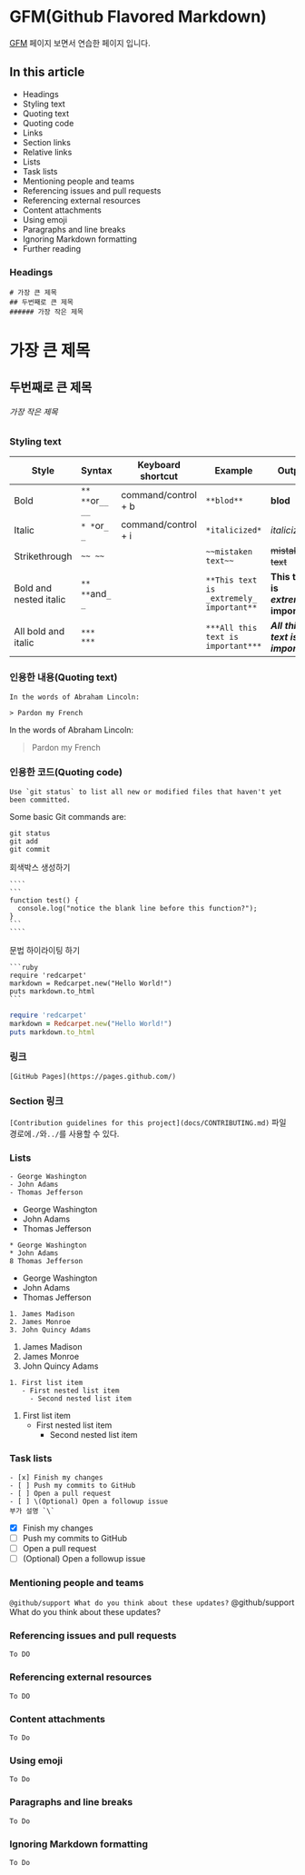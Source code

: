 # GFM(Github Flavored Markdown)

[GFM](https://help.github.com/en/github/writing-on-github/basic-writing-and-formatting-syntax#styling-text) 페이지 보면서 연습한 페이지 입니다.

## In this article
- Headings
- Styling text
- Quoting text
- Quoting code
- Links
- Section links
- Relative links
- Lists
- Task lists
- Mentioning people and teams
- Referencing issues and pull requests
- Referencing external resources
- Content attachments
- Using emoji
- Paragraphs and line breaks
- Ignoring Markdown formatting
- Further reading

### Headings
``` 
# 가장 큰 제목
## 두번째로 큰 제목
###### 가장 작은 제목
```
# 가장 큰 제목
## 두번째로 큰 제목
###### 가장 작은 제목

### Styling text

|Style                  |Syntax             |Keyboard shortcut  |Example   |Output  |
| --------------------- | ------------------| ----------------- |----------|--------|
|Bold                   |`** **`or`__ __`   |command/control + b|`**blod**`|**blod**|
|Italic                 |`* *`or`_ _`       |command/control + i|`*italicized*`|*italicized*|
|Strikethrough          |`~~ ~~`            |                   |`~~mistaken text~~`|~~mistaken text~~|
|Bold and nested italic |`** **`and`_ _`    |                   |`**This text is _extremely_ important**`|**This text is _extremely_ important**|
|All bold and italic    |`*** ***`          |                   |`***All this text is important***`|	***All this text is important***|


### 인용한 내용(Quoting text)
```
In the words of Abraham Lincoln:

> Pardon my French
```

In the words of Abraham Lincoln:

> Pardon my French


### 인용한 코드(Quoting code)
```
Use `git status` to list all new or modified files that haven't yet been committed.
```
Some basic Git commands are:
```
git status
git add
git commit
```

회색박스 생성하기
``````
````
```
function test() {
  console.log("notice the blank line before this function?");
}
```
````
``````


문법 하이라이팅 하기
``````
```ruby
require 'redcarpet'
markdown = Redcarpet.new("Hello World!")
puts markdown.to_html
```
``````
```ruby
require 'redcarpet'
markdown = Redcarpet.new("Hello World!")
puts markdown.to_html
```

### 링크
`[GitHub Pages](https://pages.github.com/)`

### Section 링크
`[Contribution guidelines for this project](docs/CONTRIBUTING.md)`
파일 경로에`./`와`../`를 사용할 수 있다.


### Lists
```
- George Washington
- John Adams
- Thomas Jefferson
```
- George Washington
- John Adams
- Thomas Jefferson

```
* George Washington
* John Adams
8 Thomas Jefferson
```
* George Washington
* John Adams
* Thomas Jefferson


```
1. James Madison
2. James Monroe
3. John Quincy Adams
```
1. James Madison
2. James Monroe
3. John Quincy Adams


```
1. First list item
   - First nested list item
     - Second nested list item
```
1. First list item
   - First nested list item
     - Second nested list item

### Task lists
```
- [x] Finish my changes
- [ ] Push my commits to GitHub
- [ ] Open a pull request
- [ ] \(Optional) Open a followup issue
부가 설명 `\`
```
- [x] Finish my changes
- [ ] Push my commits to GitHub
- [ ] Open a pull request
- [ ] \(Optional) Open a followup issue

### Mentioning people and teams
`@github/support What do you think about these updates?`
@github/support What do you think about these updates?

### Referencing issues and pull requests
`To DO`
### Referencing external resources
`To DO`
### Content attachments
`To Do`
### Using emoji
`To Do`
### Paragraphs and line breaks
`To Do`
### Ignoring Markdown formatting
`To Do`





